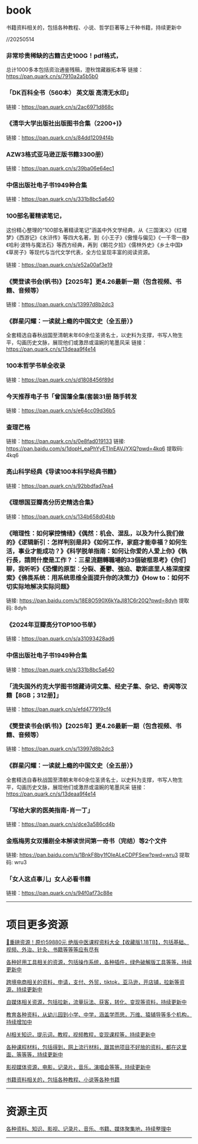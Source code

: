 # book
书籍资料相关的，包括各种教程、小说、哲学巨著等上千种书籍，持续更新中


//20250514


### 非常珍贵稀缺的古籍古史100G！pdf格式，
总计1000多本包括资治通鉴残稿，澄秋馆藏器拓本等
链接：https://pan.quark.cn/s/7910a2a5b5b0

### 「DK百科全书（560本） 英文版 高清无水印」
链接：https://pan.quark.cn/s/2ac6971d868c

### 《清华大学出版社出版图书合集（2200+)》
链接：https://pan.quark.cn/s/84dd12094f4b

### AZW3格式亚马逊正版书籍3300册）
链接：https://pan.quark.cn/s/39ba06e64ec1

### 中信出版社电子书1949种合集
链接：https://pan.quark.cn/s/331b8bc5a640


### 100部名著精读笔记，
这份精心整理的“100部名著精读笔记”涵盖中外文学经典，从《三国演义》《红楼梦》《西游记》《水浒传》等四大名著，到《小王子》《傲慢与偏见》《一千零一夜》《哈利·波特与魔法石》等西方经典，再到《朝花夕拾》《儒林外史》《乡土中国》《草房子》等现代与当代文学代表，全方位呈现丰富的阅读资源。

链接：https://pan.quark.cn/s/e52a00af3e19


### 《樊登读书会(帆书)》【2025年】更4.26最新一期（包含视频、书籍、音频等）
链接：https://pan.quark.cn/s/13997d8b2dc3

### 《群星闪耀：一读就上瘾的中国文史（全五册）》
全套精选自春秋战国至清朝末年60余位圣贤名士，以史料为支撑，书写人物生平，勾画历史文脉，展现他们或激昂或温婉的笔墨风采
链接：https://pan.quark.cn/s/13deaa9f4e14

### 100本哲学书单全收录
链接：https://pan.quark.cn/s/d1808456f89d

### 今天推荐电子书「曾国藩全集(套装31册 随手转发

链接：https://pan.quark.cn/s/e64cc09d36b5


### 查理芒格
链接：https://pan.quark.cn/s/0e8fad019133
链接: https://pan.baidu.com/s/1dopH_eaPhYyETInEAVJYXQ?pwd=4kq6 提取码: 4kq6

### 高山科学经典《导读100本科学经典书籍》
链接：https://pan.quark.cn/s/92bbdfad7ea4

### 《理想国豆瓣高分历史精选合集》
链接：https://pan.quark.cn/s/134b658d04bb

### 《暗理性：如何掌控情绪》《偶然：机会、混乱，以及为什么我们做的》《逻辑新引：怎样判别是非》《如何工作，家庭才能幸福？如何生活，事业才能成功？》《科学脱单指南：如何让你爱的人爱上你》《執行長，請問什麼是工作？：三星流翻轉職場的33個破框思考》《你们聊，我听听》《恐懼的原型︰分裂、憂鬱、強迫、歇斯底里人格深度探索》《佛畏系统：用系统思维全面提升你的决策力》《How to：如何不切实际地解决实际问题》
链接: https://pan.baidu.com/s/18E8O590X6kYaJl81C6r20Q?pwd=8dyh 提取码: 8dyh

### 《2024年豆瓣高分TOP100书单》
链接：https://pan.quark.cn/s/a31093428ad6

### 中信出版社电子书1949种合集
链接：https://pan.quark.cn/s/331b8bc5a640

### 「流失国外约克大学图书馆藏诗词文集、经史子集、杂记、奇闻等汉籍【8GB；312册】」
链接：https://pan.quark.cn/s/efd477919cf4

### 《樊登读书会(帆书)》【2025年】更4.26最新一期（包含视频、书籍、音频等）
链接：https://pan.quark.cn/s/13997d8b2dc3

### 《群星闪耀：一读就上瘾的中国文史（全五册）》
全套精选自春秋战国至清朝末年60余位圣贤名士，以史料为支撑，书写人物生平，勾画历史文脉，展现他们或激昂或温婉的笔墨风采
链接：https://pan.quark.cn/s/13deaa9f4e14

### 「写给大家的医美指南-肖一丁」
链接：https://pan.quark.cn/s/dce3a586cd4b

### 金瓶梅男女双播剧全本解读世间第一奇书（完结）等2个文件
链接: https://pan.baidu.com/s/1BnkF8by1fOIeALeCDPFSew?pwd=wru3 提取码: wru3

### 「女人这点事儿」女人必看书籍
链接：https://pan.quark.cn/s/94f0af73c88e


---------------
# 项目更多资源

[🎁重磅资源！原价59880元 绝版中医课程资料大全【收藏版1.18TB】，包括基础、视频、外治、针灸、书籍等等等应有尽有](https://github.com/mswnlz/chinese-traditional)

[各种好用工具相关的资源，包括操作系统，各种插件，绿色破解版工具等等，持续更新中](https://github.com/mswnlz/tools)


[跨境电商相关的资料，申请，支付、外贸，tiktok，亚马逊，开店铺，拉新等资源，持续更新中](https://github.com/mswnlz/cross-border)

[自媒体相关资源，包括拉新，流量玩法、获客，转化、变现等资料，持续更新中](https://github.com/mswnlz/self-media)

[ 教育各种资料，从幼儿园到小学、中学，涵盖学而思，万维、猿辅导等多个机构，持续增加中](https://github.com/mswnlz/edu-knowlege)

[AI相关知识，提示词，教程，视频教程，变现课程等，持续更新中](https://github.com/mswnlz/AIknowledge)

[各种课程材料，包括得到，网上流行材料，跟其他项目不好放的资料，都在这里面，等等等，持续更新中](https://github.com/mswnlz/curriculum)

[影视媒体资源，电影，记录片，音乐，演唱会等等，持续更新中](https://github.com/mswnlz/movies)

[书籍资料相关的，包括各种教程、小说等各种书籍](https://github.com/mswnlz/book)


---------------

# 资源主页
[各种资料、知识、影视、记录片、音乐、书籍、媒体聚集地，持续整理中](https://github.com/mswnlz)

---------------
